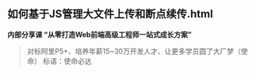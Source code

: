 ## 如何基于JS管理大文件上传和断点续传.html

**内部分享课 “从零打造Web前端高级工程师一站式成长方案”**


> 对标阿里P5+、培养年薪15~30万开发人才、让更多学员圆了大厂梦（使命）
标语：使命必达
